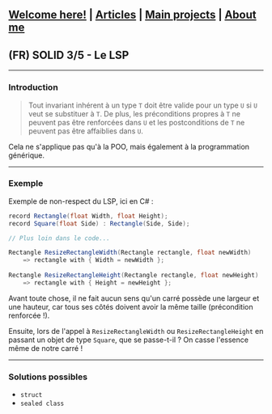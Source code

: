 ## [Welcome here!](https://vpenando.github.io) | [Articles](https://vpenando.github.io/articles.html) | [Main projects](https://vpenando.github.io/projects.html) | [About me](https://vpenando.github.io/about.html)

## (FR) SOLID 3/5 - Le LSP

---

### Introduction

> Tout invariant inhérent à un type `T` doit être valide pour un type `U` si `U` veut se substituer à `T`. De plus, les préconditions propres à `T` ne peuvent pas être renforcées dans `U` et les postconditions de `T` ne peuvent pas être affaiblies dans `U`.

Cela ne s'applique pas qu'à la POO, mais également à la programmation générique.

---

### Exemple 


Exemple de non-respect du LSP, ici en C# :
```c#
record Rectangle(float Width, float Height);
record Square(float Side) : Rectangle(Side, Side);

// Plus loin dans le code...

Rectangle ResizeRectangleWidth(Rectangle rectangle, float newWidth)
    => rectangle with { Width = newWidth };
    
Rectangle ResizeRectangleHeight(Rectangle rectangle, float newHeight)
    => rectangle with { Height = newHeight };
```

Avant toute chose, il ne fait aucun sens qu'un carré possède une largeur et une hauteur, car tous ses côtés doivent avoir la même taille (précondition renforcée !).

Ensuite, lors de l'appel à `ResizeRectangleWidth` ou `ResizeRectangleHeight` en passant un objet de type `Square`, que se passe-t-il ? On casse l'essence même de notre carré !


---

### Solutions possibles

- `struct`
- `sealed class`
